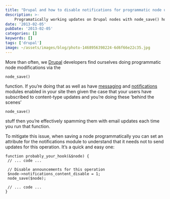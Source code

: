 ```yaml
---
title: "Drupal and how to disable notifications for programmatic node updates"
description: >-
    Programatically working updates on Drupal nodes with node_save() hook
date: '2013-02-05'
pubDate: '2013-02-05'
categories: []
keywords: []
tags: ['drupal']
image: ~/assets/images/blog/photo-1468956398224-6d6f66e22c35.jpg
---
```


More than often, we  [Drupal](http://enginx.com/blog/disabling-notifications-programmatic-node-updates/drupal.org) developers find ourselves doing programmatic node modifications via the

```
node_save()
```

function. If you’re doing that as well as have  [messaging](http://drupal.org/project/messaging) and  [notifications](http://drupal.org/project/notifications) modules enabled in your site then given the case that your users have subscribed to content-type updates and you’re doing these ‘behind the scenes’

```
node_save()
```

stuff then you’re effectively spamming them with email updates each time you run that function.

To mitigate this issue, when saving a node programmatically you can set an attribute for the notifications module to understand that it needs not to send updates for this operation. It’s a quick and easy one:

```
function probably_your_hook(&$node) {
 // ... code ... 
 
 // Disable announcements for this operation
 $node->notifications_content_disable = 1;
 node_save($node);
 
 // ... code ... 
}
```